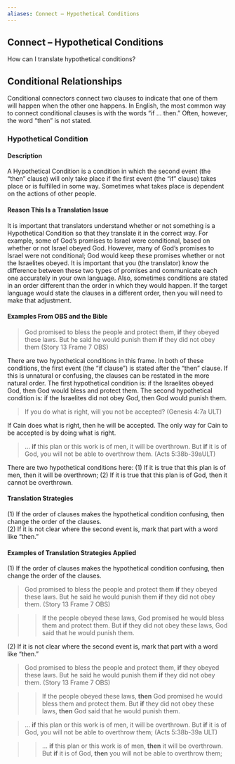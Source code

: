 ```yaml
---
aliases: Connect – Hypothetical Conditions
---
```


## Connect – Hypothetical Conditions

How can I translate hypothetical conditions?

## Conditional Relationships

Conditional connectors connect two clauses to indicate that one of them will happen when the other one happens. In English, the most common way to connect conditional clauses is with the words “if … then.” Often, however, the word “then” is not stated.

### Hypothetical Condition

#### Description

A Hypothetical Condition is a condition in which the second event (the “then” clause) will only take place if the first event (the “if” clause) takes place or is fulfilled in some way. Sometimes what takes place is dependent on the actions of other people.

#### Reason This Is a Translation Issue

It is important that translators understand whether or not something is a Hypothetical Condition so that they translate it in the correct way. For example, some of God’s promises to Israel were conditional, based on whether or not Israel obeyed God. However, many of God’s promises to Israel were not conditional; God would keep these promises whether or not the Israelites obeyed. It is important that you (the translator) know the difference between these two types of promises and communicate each one accurately in your own language. Also, sometimes conditions are stated in an order different than the order in which they would happen. If the target language would state the clauses in a different order, then you will need to make that adjustment.

#### Examples From OBS and the Bible

> God promised to bless the people and protect them, **if** they obeyed these laws. But he said he would punish them **if** they did not obey them (Story 13 Frame 7 OBS)

There are two hypothetical conditions in this frame. In both of these conditions, the first event (the “if clause”) is stated after the “then” clause. If this is unnatural or confusing, the clauses can be restated in the more natural order. The first hypothetical condition is: if the Israelites obeyed God, then God would bless and protect them. The second hypothetical condition is: if the Israelites did not obey God, then God would punish them.

> If you do what is right, will you not be accepted? (Genesis 4:7a ULT)

If Cain does what is right, then he will be accepted. The only way for Cain to be accepted is by doing what is right.

> … **if** this plan or this work is of men, it will be overthrown. But **if** it is of God, you will not be able to overthrow them. (Acts 5:38b-39aULT)
>
>

There are two hypothetical conditions here: (1) If it is true that this plan is of men, then it will be overthrown; (2) If it is true that this plan is of God, then it cannot be overthrown.

#### Translation Strategies

(1) If the order of clauses makes the hypothetical condition confusing, then change the order of the clauses.<br>
(2) If it is not clear where the second event is, mark that part with a word like “then.”

#### Examples of Translation Strategies Applied

(1) If the order of clauses makes the hypothetical condition confusing, then change the order of the clauses.

> God promised to bless the people and protect them **if** they obeyed these laws. But he said he would punish them **if** they did not obey them. (Story 13 Frame 7 OBS)

> > If the people obeyed these laws, God promised he would bless them and protect them. But **if** they did not obey these laws, God said that he would punish them.

(2) If it is not clear where the second event is, mark that part with a word like “then.”

> God promised to bless the people and protect them, **if** they obeyed these laws. But he said he would punish them **if** they did not obey them. (Story 13 Frame 7 OBS)

> > If the people obeyed these laws, **then** God promised he would bless them and protect them. But **if** they did not obey these laws, **then** God said that he would punish them.

> … **if** this plan or this work is of men, it will be overthrown. But **if** it is of God, you will not be able to overthrow them; (Acts 5:38b-39a ULT)

> > … **if** this plan or this work is of men, **then** it will be overthrown. But **if** it is of God, **then** you will not be able to overthrow them;
